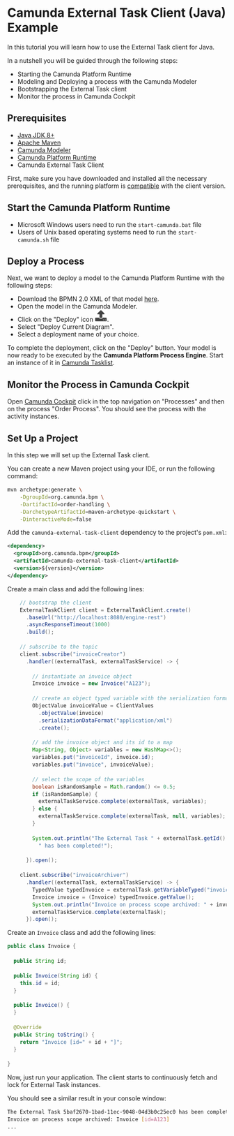 # Camunda External Task Client (Java) Example

In this tutorial you will learn how to use the External Task client for Java.

In a nutshell you will be guided through the following steps:
* Starting the Camunda Platform Runtime
* Modeling and Deploying a process with the Camunda Modeler
* Bootstrapping the External Task client
* Monitor the process in Camunda Cockpit

## Prerequisites
* [Java JDK 8+](http://www.oracle.com/technetwork/java/javase/downloads/jdk8-downloads-2133151.html)
* [Apache Maven](https://maven.apache.org/download.cgi)
* [Camunda Modeler](https://camunda.com/download/modeler/)
* [Camunda Platform Runtime](https://camunda.com/download/)
* Camunda External Task Client

First, make sure you have downloaded and installed all the necessary prerequisites, 
and the running platform is [compatible](https://docs.camunda.org/manual/user-guide/ext-client/compatibility-matrix/) with the client version.

## Start the Camunda Platform Runtime
* Microsoft Windows users need to run the `start-camunda.bat` file
* Users of Unix based operating systems need to run the `start-camunda.sh` file

## Deploy a Process

Next, we want to deploy a model to the Camunda Platform Runtime with the following steps:

* Download the BPMN 2.0 XML of that model [here](./order-handling.bpmn).
* Open the model in the Camunda Modeler.
* Click on the "Deploy" icon ![Camunda Modeler – Deploy Button](./img/deploy-icon.png).
* Select "Deploy Current Diagram". 
* Select a deployment name of your choice.

To complete the deployment, click on the "Deploy" button.
Your model is now ready to be executed by the **Camunda Platform Process Engine**.
Start an instance of it in [Camunda Tasklist](http://localhost:8080/camunda/app/tasklist).

## Monitor the Process in Camunda Cockpit
Open [Camunda Cockpit](http://localhost:8080/camunda/app/cockpit) click in the top navigation on "Processes" and then
on the process "Order Process". You should see the process with the activity instances.

## Set Up a Project
In this step we will set up the External Task client.

You can create a new Maven project using your IDE, or run the following command:

```sh
mvn archetype:generate \
    -DgroupId=org.camunda.bpm \
    -DartifactId=order-handling \
    -DarchetypeArtifactId=maven-archetype-quickstart \
    -DinteractiveMode=false
```

Add the `camunda-external-task-client` dependency to the project's `pom.xml`:
```xml
<dependency>
  <groupId>org.camunda.bpm</groupId>
  <artifactId>camunda-external-task-client</artifactId>
  <version>${version}</version>
</dependency>
```

Create a main class and add the following lines:
```java
    // bootstrap the client
    ExternalTaskClient client = ExternalTaskClient.create()
      .baseUrl("http://localhost:8080/engine-rest")
      .asyncResponseTimeout(1000)
      .build();

    // subscribe to the topic
    client.subscribe("invoiceCreator")
      .handler((externalTask, externalTaskService) -> {

        // instantiate an invoice object
        Invoice invoice = new Invoice("A123");

        // create an object typed variable with the serialization format XML
        ObjectValue invoiceValue = ClientValues
          .objectValue(invoice)
          .serializationDataFormat("application/xml")
          .create();

        // add the invoice object and its id to a map
        Map<String, Object> variables = new HashMap<>();
        variables.put("invoiceId", invoice.id);
        variables.put("invoice", invoiceValue);

        // select the scope of the variables
        boolean isRandomSample = Math.random() <= 0.5;
        if (isRandomSample) {
          externalTaskService.complete(externalTask, variables);
        } else {
          externalTaskService.complete(externalTask, null, variables);
        }

        System.out.println("The External Task " + externalTask.getId() +
          " has been completed!");

      }).open();
    
    client.subscribe("invoiceArchiver")
      .handler((externalTask, externalTaskService) -> {
        TypedValue typedInvoice = externalTask.getVariableTyped("invoice");
        Invoice invoice = (Invoice) typedInvoice.getValue();
        System.out.println("Invoice on process scope archived: " + invoice);
        externalTaskService.complete(externalTask);
      }).open();
```

Create an `Invoice` class and add the following lines:
```java
public class Invoice {
  
  public String id;

  public Invoice(String id) {
    this.id = id;
  }

  public Invoice() {
  }

  @Override
  public String toString() {
    return "Invoice [id=" + id + "]";
  }

}
```

Now, just run your application. The client starts to continuously fetch and lock for External Task instances.

You should see a similar result in your console window:
```sh
The External Task 5baf2670-1bad-11ec-9048-04d3b0c25ec0 has been completed!
Invoice on process scope archived: Invoice [id=A123]
...
```
